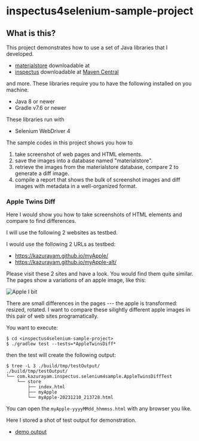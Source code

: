# inspectus4selenium-sample-project

## What is this?

This project demonstrates how to use a set of Java libraries that I developed.

- [materialstore](https://github.com/kazurayam/materialstore) downloadable at [](https://mvnrepository.com/artifact/com.kazurayam/materialstore)
- [inspectus](https://github.com/kazurayam/inspectus) downloadable at [Maven Central](https://mvnrepository.com/artifact/com.kazurayam/inspectus)

and more. These libraries require you to have the following installed on you machine.

- Java 8 or newer
- Gradle v7.6 or newer

These libraries run with

- Selenium WebDriver 4

The sample codes in this project shows you how to

1. take screenshot of web pages and HTML elements.
2. save the images into a database named "materialstore".
3. retrieve the images from the materialstore database, compare 2 to generate a diff image.
4. compile a report that shows the bulk of screenshot images and diff images with metadata in a well-organized format.

### Apple Twins Diff

Here I would show you how to take screenshots of HTML elements and compare to find differences.

I will use the following 2 websites as testbed.

I would use the following 2 URLs as testbed:

- https://kazurayam.github.io/myApple/
- https://kazurayam.github.io/myApple-alt/

Please visit these 2 sites and have a look. You would find them quite similar. The pages show a variations of an apple image, like this:

![Apple I bit](https://kazurayam.github.io/inspectus4selenium-sample-project/images/Apple_I_bit.png)


There are small differences in the pages --- the apple is transformed: resized, rotated. I want to compare these silightly different apple images in this pair of web sites programatically.



You want to execute:

```
$ cd <inspectus4selenium-sample-project>
$ ./gradlew test --tests=*AppleTwinsDiff*
```

then the test will create the following output:

```
$ tree -L 3 ./build/tmp/testOutput/
./build/tmp/testOutput/
└── com.kazurayam.inspectus.selenium4sample.AppleTwinsDiffTest
    └── store
        ├── index.html
        ├── myApple
        └── myApple-20231210_213728.html
```

You can open the `myApple-yyyyMMdd_hhmmss.html` with any browser you like.

Here I stored a shot of test output for demonstration.

- [demo output](https://inspectus4selenium-sample-project/demo/store/myApple-20231210_213728.html)

